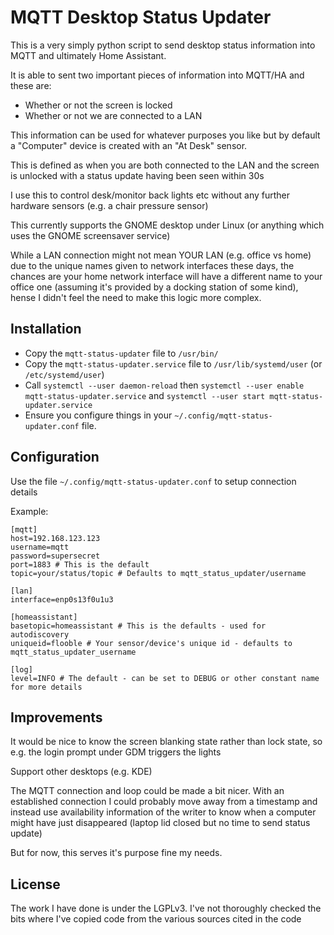 # MQTT Desktop Status Updater

This is a very simply python script to send desktop status information into MQTT and ultimately Home Assistant.

It is able to sent two important pieces of information into MQTT/HA and these are:
 * Whether or not the screen is locked
 * Whether or not we are connected to a LAN

This information can be used for whatever purposes you like but by default a "Computer" device is created with an "At Desk" sensor.

This is defined as when you are both connected to the LAN and the screen is unlocked with a status update having been seen within 30s

I use this to control desk/monitor back lights etc without any further hardware sensors (e.g. a chair pressure sensor)

This currently supports the GNOME desktop under Linux (or anything which uses the GNOME screensaver service)

While a LAN connection might not mean YOUR LAN (e.g. office vs home) due to the unique names given to network interfaces these days, the chances are your home network interface will have a different name to your office one (assuming it's provided by a docking station of some kind), hense I didn't feel the need to make this logic more complex.

## Installation

 * Copy the ```mqtt-status-updater``` file to ```/usr/bin/```
 * Copy the ```mqtt-status-updater.service``` file to ```/usr/lib/systemd/user``` (or ```/etc/systemd/user```)
 * Call ```systemctl --user daemon-reload``` then ```systemctl --user enable mqtt-status-updater.service``` and ```systemctl --user start mqtt-status-updater.service```
 * Ensure you configure things in your ```~/.config/mqtt-status-updater.conf``` file.

## Configuration

Use the file ```~/.config/mqtt-status-updater.conf``` to setup connection details

Example:

```
[mqtt]
host=192.168.123.123
username=mqtt
password=supersecret
port=1883 # This is the default
topic=your/status/topic # Defaults to mqtt_status_updater/username

[lan]
interface=enp0s13f0u1u3

[homeassistant]
basetopic=homeassistant # This is the defaults - used for autodiscovery
uniqueid=flooble # Your sensor/device's unique id - defaults to mqtt_status_updater_username

[log]
level=INFO # The default - can be set to DEBUG or other constant name for more details
```

## Improvements

It would be nice to know the screen blanking state rather than lock state, so e.g. the login prompt under GDM triggers the lights

Support other desktops (e.g. KDE)

The MQTT connection and loop could be made a bit nicer. With an established connection I could probably move away from a timestamp and instead use availability information of the writer to know when a computer might have just disappeared (laptop lid closed but no time to send status update)

But for now, this serves it's purpose fine my needs.

## License

The work I have done is under the LGPLv3. I've not thoroughly checked the bits where I've copied code from the various sources cited in the code
